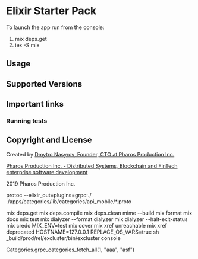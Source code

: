 # Elixir Starter Pack

To launch the app run from the console:
1. mix deps.get
2. iex -S mix

## Usage

## Supported Versions

## Important links

### Running tests

## Copyright and License

Created by [Dmytro Nasyrov, Founder, CTO at Pharos Production Inc.](https://www.linkedin.com/in/dmytro-nasyrov/)

[Pharos Production Inc. - Distributed Systems, Blockchain and FinTech enterprise software development](https://pharosproduction.com)

2019 Pharos Production Inc.

protoc --elixir_out=plugins=grpc:./ ./apps/categories/lib/categories/api_mobile/*.proto


mix deps.get
mix deps.compile
mix deps.clean mime --build
mix format
mix docs
mix test
mix dialyzer --format dialyzer
mix dialyzer --halt-exit-status
mix credo
MIX_ENV=test mix cover
mix xref unreachable
mix xref deprecated
HOSTNAME=127.0.0.1 REPLACE_OS_VARS=true sh _build/prod/rel/excluster/bin/excluster console

Categories.grpc_categories_fetch_all(1, "aaa", "asf")